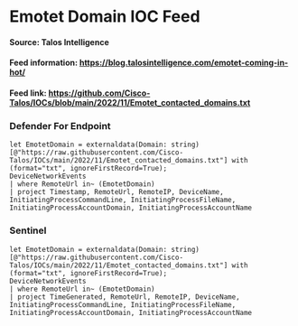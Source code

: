 # Emotet Domain IOC Feed

#### Source: Talos Intelligence
#### Feed information: https://blog.talosintelligence.com/emotet-coming-in-hot/
#### Feed link: https://github.com/Cisco-Talos/IOCs/blob/main/2022/11/Emotet_contacted_domains.txt

### Defender For Endpoint
```
let EmotetDomain = externaldata(Domain: string)[@"https://raw.githubusercontent.com/Cisco-Talos/IOCs/main/2022/11/Emotet_contacted_domains.txt"] with (format="txt", ignoreFirstRecord=True);
DeviceNetworkEvents
| where RemoteUrl in~ (EmotetDomain)
| project Timestamp, RemoteUrl, RemoteIP, DeviceName, InitiatingProcessCommandLine, InitiatingProcessFileName, InitiatingProcessAccountDomain, InitiatingProcessAccountName
```


### Sentinel
```
let EmotetDomain = externaldata(Domain: string)[@"https://raw.githubusercontent.com/Cisco-Talos/IOCs/main/2022/11/Emotet_contacted_domains.txt"] with (format="txt", ignoreFirstRecord=True);
DeviceNetworkEvents
| where RemoteUrl in~ (EmotetDomain)
| project TimeGenerated, RemoteUrl, RemoteIP, DeviceName, InitiatingProcessCommandLine, InitiatingProcessFileName, InitiatingProcessAccountDomain, InitiatingProcessAccountName
```

